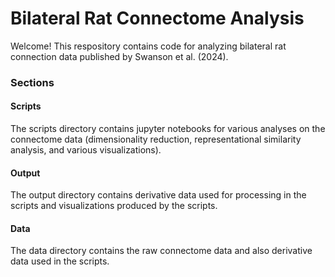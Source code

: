 # Bilateral Rat Connectome Analysis

Welcome! This respository contains code for analyzing bilateral rat connection data published by Swanson et al. (2024). 

### Sections

#### Scripts

The scripts directory contains jupyter notebooks for various analyses on the connectome data (dimensionality reduction, representational similarity analysis, and various visualizations).

#### Output

The output directory contains derivative data used for processing in the scripts and visualizations produced by the scripts.

#### Data

The data directory contains the raw connectome data and also derivative data used in the scripts.
